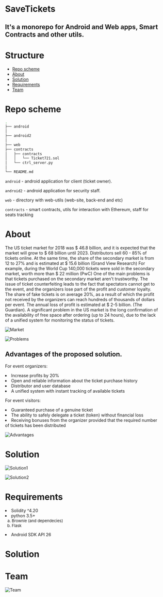 # SaveTickets

## It's a monorepo for Android and Web apps, Smart Contracts and other utils.

# Structure

- [Repo scheme](#repo-scheme)
- [About](#about)
- [Solution](#solution)
- [Requirements](#requirements)
- [Team](#team)

#   Repo scheme
```bash
.
├── android
│
├── android2
│
├── web
├── contracts
│   ├── contracts
│   │   └── Ticket721.sol
│   └── ctrl_server.py
│
└── README.md
```

<code>android</code> - android application for client (ticket owner).  

<code>android2</code> - android application for security staff. 

<code>web</code> - directory with web-utils (web-site, back-end and etc)

<code>contracts</code> - smart contracts, utils for interaction with Ethereum, staff for seats tracking

# About
The US ticket market for 2018 was $ 46.8 billion, and it is expected that the market will grow to $ 68 billion until 2023. Distributors sell 60 - 85% of tickets online. At the same time, the share of the secondary market is from 12 to 27% and is estimated at $ 15.6 billion (Grand View Research)
For example, during the World Cup 140,000 tickets were sold in the secondary market, worth more than $ 22 million (PwC)
One of the main problems is that tickets purchased on the secondary market aren't trustworthy. 
The issue of ticket counterfeiting leads to the fact that spectators cannot get to the event, and the organizers lose part of the profit and customer loyalty.
The share of fake tickets is on average 20%, as a result of which the profit not received by the organizers can reach hundreds of thousands of dollars per event. The annual loss of profit is estimated at $ 2-5 billion. (The Guardian).
A significant problem in the US market is the long confirmation of the availability of free space after ordering (up to 24 hours), due to the lack of a unified system for monitoring the status of tickets.

![Market](readme_images/market.png?raw=true "Market")

![Problems](readme_images/problems.png?raw=true "Problems")


## Advantages of the proposed solution. ##
For event organizers:
<li> Increase profits by 20%
<li>  Open and reliable information about the ticket purchase history
<li>  Distributor and user database
<li>  A unified system with instant tracking of available tickets

For event visitors:
<li>  Guaranteed purchase of a genuine ticket
<li>  The ability to safely delegate a ticket (token) without financial loss
<li>  Receiving bonuses from the organizer provided that the required number of tickets has been distributed

![Advantages](readme_images/advantages.png?raw=true "Advantages")

# Solution
![Solution1](readme_images/solution1.png?raw=true "Solution1")

![Solution2](readme_images/solution2.png?raw=true "Solution2")

# Requirements
<li>Solidity ^4.20
<li> python 3.5+
<ol type="a" style="font-size: small;">
  <li> Brownie (and dependecies)
  <li> Flask
</ol>
<li> Android SDK API 26

# Solution



# Team 

![Team](readme_images/team.jpg?raw=true "Team")

